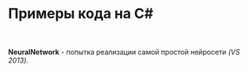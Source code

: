 # Примеры кода на C#
<br><br>
**NeuralNetwork** - попытка реализации самой простой нейросети *(VS 2013).*
